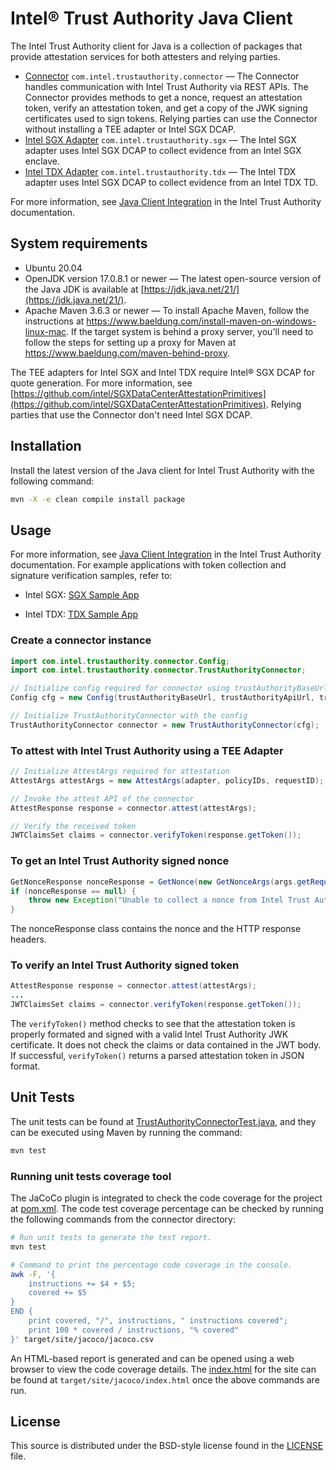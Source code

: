 # Intel® Trust Authority Java Client

The Intel Trust Authority client for Java is a collection of packages that provide attestation services for both attesters and relying parties. 

- [Connector](./connector/README.md) `com.intel.trustauthority.connector` — The Connector handles communication with Intel Trust Authority via REST APIs. The Connector provides methods to get a nonce, request an attestation token, verify an attestation token, and get a copy of the JWK signing certificates used to sign tokens. Relying parties can use the Connector without installing a TEE adapter or Intel SGX DCAP.
- [Intel SGX Adapter](./sgx/README.md) `com.intel.trustauthority.sgx` — The Intel SGX adapter uses Intel SGX DCAP to collect evidence from an Intel SGX enclave.
- [Intel TDX Adapter](./tdx/README.md) `com.intel.trustauthority.tdx` — The Intel TDX adapter uses Intel SGX DCAP to collect evidence from an Intel TDX TD.

For more information, see [Java Client Integration](https://docs.trustauthority.intel.com/main/articles/integrate-java-client.html) in the Intel Trust Authority documentation. 

## System requirements

- Ubuntu 20.04
- OpenJDK version 17.0.8.1 or newer — The latest open-source version of the Java JDK is available at [https://jdk.java.net/21/](https://jdk.java.net/21/).
- Apache Maven 3.6.3 or newer — To install Apache Maven, follow the instructions at https://www.baeldung.com/install-maven-on-windows-linux-mac. If the target system is behind a proxy server, you'll need to follow the steps for setting up a proxy for Maven at https://www.baeldung.com/maven-behind-proxy. 

The TEE adapters for Intel SGX and Intel TDX require Intel® SGX DCAP for quote generation. For more information, see [https://github.com/intel/SGXDataCenterAttestationPrimitives](https://github.com/intel/SGXDataCenterAttestationPrimitives). Relying parties that use the Connector don't need Intel SGX DCAP.

## Installation

Install the latest version of the Java client for Intel Trust Authority with the following command:

```sh
mvn -X -e clean compile install package
```

## Usage

For more information, see [Java Client Integration](https://docs.trustauthority.intel.com/main/articles/integrate-java-client.html) in the Intel Trust Authority documentation. For example applications with token collection and signature verification samples, refer to:

- Intel SGX: [SGX Sample App](./examples/sgx-sample-app/README.md)

- Intel TDX: [TDX Sample App](./examples/tdx-sample-app/README.md)

### Create a connector instance

```java
import com.intel.trustauthority.connector.Config;
import com.intel.trustauthority.connector.TrustAuthorityConnector;

// Initialize config required for connector using trustAuthorityBaseUrl (https://portal.trustauthority.intel.com), trustAuthorityApiUrl (https://api.truastauthority.intel.com), trustAuthorityApiKey, and retryConfig
Config cfg = new Config(trustAuthorityBaseUrl, trustAuthorityApiUrl, trustAuthorityApiKey, retryConfig);

// Initialize TrustAuthorityConnector with the config
TrustAuthorityConnector connector = new TrustAuthorityConnector(cfg);
```

### To attest with Intel Trust Authority using a TEE Adapter

```java
// Initialize AttestArgs required for attestation
AttestArgs attestArgs = new AttestArgs(adapter, policyIDs, requestID);

// Invoke the attest API of the connector
AttestResponse response = connector.attest(attestArgs);

// Verify the received token
JWTClaimsSet claims = connector.verifyToken(response.getToken());
```

### To get an Intel Trust Authority signed nonce

```java
GetNonceResponse nonceResponse = GetNonce(new GetNonceArgs(args.getRequestId()));
if (nonceResponse == null) {
    throw new Exception("Unable to collect a nonce from Intel Trust Authority");
}
```

The nonceResponse class contains the nonce and the HTTP response headers.

### To verify an Intel Trust Authority signed token

```java
AttestResponse response = connector.attest(attestArgs);
...
JWTClaimsSet claims = connector.verifyToken(response.getToken());
```
The `verifyToken()` method checks to see that the attestation token is properly formated and signed with a valid Intel Trust Authority JWK certificate. It does not check the claims or data contained in the JWT body. If successful, `verifyToken()` returns a parsed attestation token in JSON format. 

## Unit Tests

The unit tests can be found at [TrustAuthorityConnectorTest.java](./connector/src/test/java/com/intel/trustauthority/connector/TrustAuthorityConnectorTest.java), and they can be executed using Maven by running the command:

```sh
mvn test
```

### Running unit tests coverage tool

The JaCoCo plugin is integrated to check the code coverage for the project at [pom.xml](./pom.xml#L41). The code test coverage percentage can be checked by running the following commands from the connector directory:

```sh
# Run unit tests to generate the test report.
mvn test

# Command to print the percentage code coverage in the console.
awk -F, '{
    instructions += $4 + $5;
    covered += $5
} 
END {
    print covered, "/", instructions, " instructions covered";
    print 100 * covered / instructions, "% covered"
}' target/site/jacoco/jacoco.csv
```

An HTML-based report is generated and can be opened using a web browser to view the code coverage details. The [index.html](target/site/jacoco/index.html) for the site can be found at `target/site/jacoco/index.html` once the above commands are run.


## License

This source is distributed under the BSD-style license found in the [LICENSE](LICENSE)
file.
